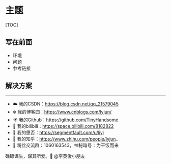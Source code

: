 # 主题

[TOC]

## 写在前面

- 环境
- 问题
- 参考链接

## 解决方案












------

- :cloud: 我的CSDN：https://blog.csdn.net/qq_21579045
- :snowflake: 我的博客园：https://www.cnblogs.com/lyjun/
- :sunny: 我的Github：https://github.com/TinyHandsome
- :rainbow: 我的bilibili：https://space.bilibili.com/8182822
- :avocado: 我的思否：https://segmentfault.com/u/liyj
- :tomato: 我的知乎：https://www.zhihu.com/people/lyjun_
- :penguin: 粉丝交流群：1060163543，神秘暗号：为干饭而来

碌碌谋生，谋其所爱。:ocean:              @李英俊小朋友

